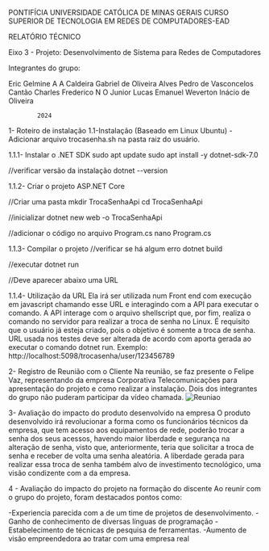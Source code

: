
  PONTIFÍCIA UNIVERSIDADE CATÓLICA DE MINAS GERAIS
CURSO SUPERIOR DE TECNOLOGIA EM REDES DE COMPUTADORES-EAD

RELATÓRIO TÉCNICO

Eixo 3 - Projeto: Desenvolvimento de Sistema para Redes de Computadores

Integrantes do grupo:

  Eric Gelmine A A Caldeira
  Gabriel de Oliveira Alves
  Pedro de Vasconcelos Cantão
  Charles Frederico N O Junior
  Lucas Emanuel
  Weverton Inácio de Oliveira

            2024


1- Roteiro de instalação
  1.1-Instalação (Baseado em Linux Ubuntu)
  -Adicionar arquivo trocasenha.sh na pasta raiz do usuário.

  1.1.1- Instalar o .NET SDK
  sudo apt update
  sudo apt install -y dotnet-sdk-7.0

  //verificar versão da instalação
  dotnet --version

  1.1.2- Criar o projeto ASP.NET Core
  
  //Criar uma pasta 
  mkdir TrocaSenhaApi
  cd TrocaSenhaApi

  //inicializar 
  dotnet new web -o TrocaSenhaApi

  //adicionar o código no arquivo Program.cs
  nano Program.cs
 	
  1.1.3- Compilar o projeto
  //verificar se há algum erro
  dotnet build

  //executar
  dotnet run
  
  //Deve aparecer abaixo uma URL

  1.1.4- Utilização da URL
  Ela irá ser utilizada num Front end com execução em javascript chamando esse URL e interagindo com a API para executar o comando.
  A API interage com o arquivo shellscript que, por fim, realiza o comando no servidor para realizar a troca de senha no Linux.
  É requisito que o usuário já esteja criado, pois o objetivo é somente a troca de senha.
  URL usada nos testes deve ser alterada de acordo com aporta gerada ao executar o comando dotnet run.
  Exemplo: http://localhost:5098/trocasenha/user/123456789



2- Registro de Reunião com o Cliente
	Na reunião, se faz presente o Felipe Vaz, representando da empresa Corporativa Telecomunicações para apresentação do projeto e como realizar a instalação. Dois dos integrantes do grupo não puderam participar da vídeo chamada.
  ![Reuniao](https://github.com/user-attachments/assets/d5d0d096-ce25-44f6-928e-8586ed32d1f7)

3- Avaliação do impacto do produto desenvolvido na empresa
  O produto desenvolvido irá revolucionar a forma como os funcionários técnicos da empresa, que tem acesso aos equipamentos de rede, poderão trocar a senha dos seus acessos, havendo maior liberdade e segurança na alteração de senha, visto que, anteriormente, teria que solicitar a troca de senha e receber de volta uma senha aleatória. A liberdade gerada para realizar essa troca de senha também alvo de investimento tecnológico, uma visão condizente com a da empresa.

4 - Avaliação do impacto do projeto na formação do discente
	Ao reunir com o grupo do projeto, foram destacados pontos como:
 
   -Experiencia parecida com a de um time de projetos de desenvolvimento.
   -Ganho de conhecimento de diversas línguas de programação
   -Estabelecimento de técnicas de pesquisa de ferramentas.
   -Aumento de visão empreendedora ao tratar com uma empresa real
	
